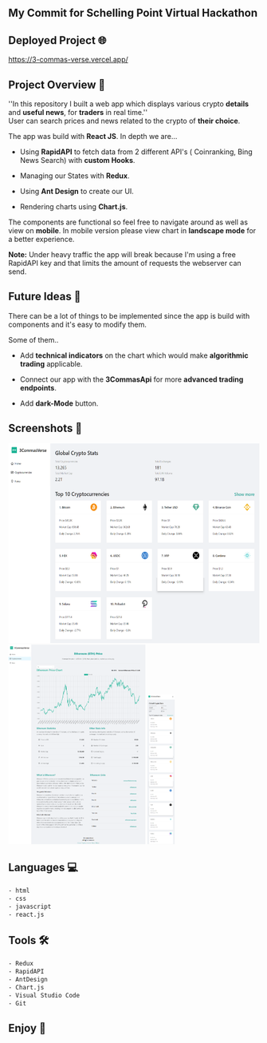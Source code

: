 ## My Commit for Schelling Point Virtual Hackathon

## Deployed Project 🌐

https://3-commas-verse.vercel.app/


## Project Overview 🚀

''In this repository I built a web app which displays various crypto **details** and **useful news**, for **traders** in real time.''<br>
User can search prices and news related to the crypto of **their choice**.


The app was build with **React JS**. In depth we are...

- Using **RapidAPI** to fetch data from 2 different API's ( Coinranking, Bing News Search) with **custom Hooks**.

- Managing our States with **Redux**.

- Using **Ant Design** to create our UI.

- Rendering charts using **Chart.js**.

The components are functional so feel free to navigate around as well as view on **mobile**. In mobile version please view chart in **landscape mode** for a better experience. 

**Note:** Under heavy traffic the app will break because I'm using a free RapidAPI key and that limits the amount of requests the webserver can send.


## Future Ideas 💭

There can be a lot of things to be implemented since the app is build with components and it's easy to modify them.

Some of them..

- Add **technical indicators** on the chart which would make **algorithmic trading** applicable.

- Connect our app with the **3CommasApi** for more **advanced trading endpoints**.

- Add **dark-Mode** button.


## Screenshots 📸

<img src="/src/images/Homepage-desktop.png" alt="Alt text" title="Optional title" width=auto height="400">
<img src="/src/images/Chart-desktop.png" alt="Alt text" title="Optional title" width=auto height="400">
<img src="/src/images/Cryptos-mobile.png" alt="Alt text" title="Optional title" width=auto height="300">


## Languages 💻

```
- html
- css
- javascript
- react.js
```


## Tools 🛠

```
- Redux
- RapidAPI
- AntDesign
- Chart.js
- Visual Studio Code
- Git
```


## Enjoy 🙌
